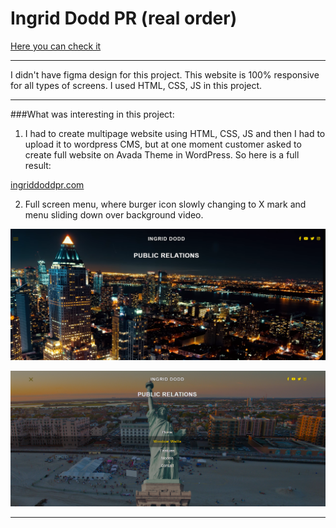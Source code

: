 # Ingrid Dodd PR (real order)

[Here you can check it](https://artemuholkov.github.io/ingrid_dodd_pr/)

---

I didn't have figma design for this project.
This website is 100% responsive for all types of screens.
I used HTML, CSS, JS in this project.

---

###What was interesting in this project:

1. I had to create multipage website using HTML, CSS, JS and then I had to upload it to wordpress CMS, but at one moment customer asked to create full website on Avada Theme in WordPress. So here is a full result:

[ingriddoddpr.com](https://ingriddoddpr.com/)

2. Full screen menu, where burger icon slowly changing to X mark and menu sliding down over background video.

![main](main.png)

![menu](menu.png)

---
